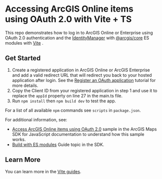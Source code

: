 # Accessing ArcGIS Online items using OAuth 2.0 with Vite + TS

This repo demonstrates how to log in to ArcGIS Online or Enterprise using OAuth 2.0 authentication and the [IdentityManager](https://developers.arcgis.com/javascript/latest/api-reference/esri-identity-IdentityManager.html) with [@arcgis/core](https://www.npmjs.com/package/@arcgis/core) ES modules with [Vite](https://vitejs.dev/) .

## Get Started

1. Create a registered application in ArcGIS Online or ArcGIS Enterprise and add a valid redirect URL that will redirect you back to your hosted application after login. See the [Register an OAuth application](https://next.sites.afd.arcgis.com/documentation/mapping-apis-and-services/security/tutorials/register-your-application/) tutorial for more details.
2. Copy the Client ID from your registered application in step 1 and use it to replace the `appId` property on line 27 in the main.ts file.
3. Run `npm install` then `npm build dev` to test the app.

For a list of all available `npm` commands see `scripts` in `package.json`.

For additional information, see:
- [Access ArcGIS Online items using OAuth 2.0](https://developers.arcgis.com/javascript/latest/sample-code/identity-oauth-basic/) sample in the ArcGIS Maps SDK for JavaScript documentation to understand how this sample works.
- [Build with ES modules](https://developers.arcgis.com/javascript/latest/es-modules/) Guide topic in the SDK.

## Learn More

You can learn more in the [Vite guides](https://vitejs.dev/guide/).
